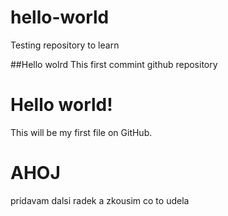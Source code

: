 # hello-world
Testing repository to learn

##Hello wolrd
This first commint github repository

# Hello world!
This will be my first file on GitHub.

# AHOJ
pridavam dalsi radek a zkousim co to udela